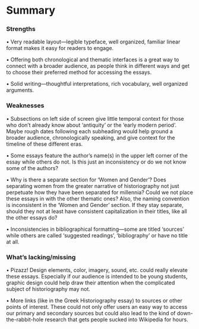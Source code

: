 # Summary
### Strengths
•	Very readable layout—legible typeface, well organized, familiar linear format makes it easy for readers to engage.

•	Offering both chronological and thematic interfaces is a great way to connect with a broader audience, as people think in different ways and get to choose their preferred method for accessing the essays. 

•	Solid writing—thoughtful interpretations, rich vocabulary, well organized arguments.

### Weaknesses
•	Subsections on left side of screen give little temporal context for those who don’t already know about ‘antiquity’ or the ‘early modern period’. Maybe rough dates following each subheading would help ground a broader audience, chronologically speaking, and give context for the timeline of these different eras. 

•	Some essays feature the author’s name(s) in the upper left corner of the essay while others do not. Is this just an inconsistency or do we not know some of the authors? 

•	Why is there a separate section for ‘Women and Gender’? Does separating women from the greater narrative of historiography not just perpetuate how they have been separated for millennia? Could we not place these essays in with the other thematic ones? Also, the naming convention is inconsistent in the ‘Women and Gender’ section. If they stay separate, should they not at least have consistent capitalization in their titles, like all the other essays do? 

•	Inconsistencies in bibliographical formatting—some are titled ‘sources’ while others are called ‘suggested readings’, ‘bibliography’ or have no title at all. 

### What’s lacking/missing
•	Pizazz! Design elements, color, imagery, sound, etc. could really elevate these essays. Especially if our audience is intended to be young students, graphic design could help draw their attention when the complicated subject of historiography may not.  

•	More links (like in the Greek Historiography essay) to sources or other points of interest. These could not only offer users an easy way to access our primary and secondary sources but could also lead to the kind of down-the-rabbit-hole research that gets people sucked into Wikipedia for hours. 
